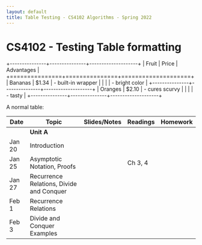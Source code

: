 ```yaml
---
layout: default
title: Table Testing - CS4102 Algorithms - Spring 2022 
---
```




CS4102 - Testing Table formatting
===============================

+---------------+---------------+--------------------+
| Fruit         | Price         | Advantages         |
+===============+===============+====================+
| Bananas       | $1.34         | - built-in wrapper |
|               |               | - bright color     |
+---------------+---------------+--------------------+
| Oranges       | $2.10         | - cures scurvy     |
|               |               | - tasty            |
+---------------+---------------+--------------------+

A normal table:

| Date    | Topic                                    | Slides/Notes | Readings | Homework |
| ------- | ------                                   | -----        | ------   | -------  |
|         | **Unit A**                               |              |          |          |
| Jan 20  | Introduction                             |              |          |          |
| Jan 25  | Asymptotic Notation, Proofs              |              | Ch 3, 4  |          |
| Jan 27  | Recurrence Relations, Divide and Conquer |              |          |          |
| Feb 1   | Recurrence Relations                     |              |          |          |
| Feb 3   | Divide and Conquer Examples              |              |          |          |


